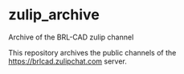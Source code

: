 # zulip_archive
Archive of the BRL-CAD zulip channel

This repository archives the public channels of the
https://brlcad.zulipchat.com server.

